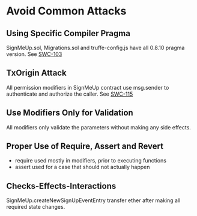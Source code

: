 # Avoid Common Attacks

## Using Specific Compiler Pragma
SignMeUp.sol, Migrations.sol and truffe-config.js have all 0.8.10 pragma version. See [SWC-103](https://swcregistry.io/docs/SWC-103)

## TxOrigin Attack
All permission modifiers in SignMeUp contract use msg.sender to authenticate and authorize the caller. See [SWC-115](https://swcregistry.io/docs/SWC-115)

## Use Modifiers Only for Validation
All modifiers only validate the parameters without making any side effects.

## Proper Use of Require, Assert and Revert
- require used mostly in modifiers, prior to executing functions
- assert used for a case that should not actually happen

## Checks-Effects-Interactions
SignMeUp.createNewSignUpEventEntry transfer ether after making all required state changes.
